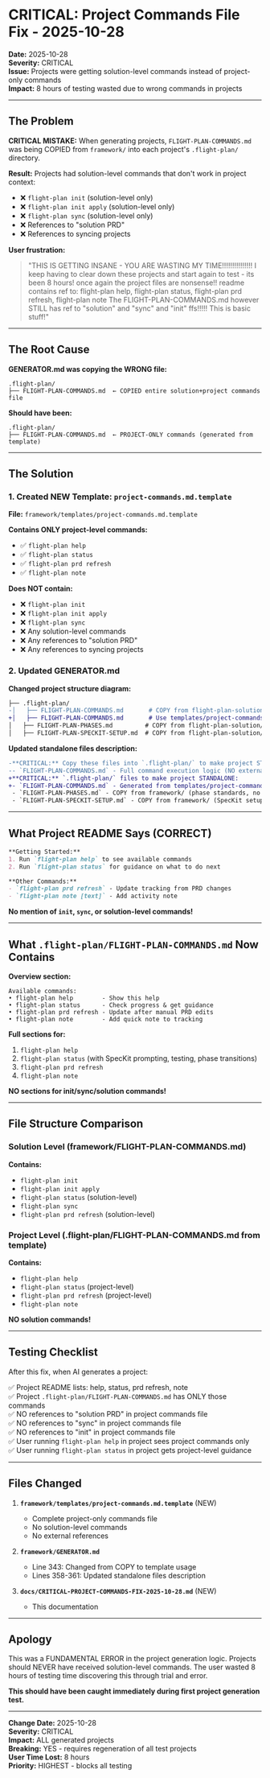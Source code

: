 # CRITICAL: Project Commands File Fix - 2025-10-28

**Date:** 2025-10-28  
**Severity:** CRITICAL  
**Issue:** Projects were getting solution-level commands instead of project-only commands  
**Impact:** 8 hours of testing wasted due to wrong commands in projects

---

## The Problem

**CRITICAL MISTAKE:** When generating projects, `FLIGHT-PLAN-COMMANDS.md` was being COPIED from `framework/` into each project's `.flight-plan/` directory.

**Result:** Projects had solution-level commands that don't work in project context:
- ❌ `flight-plan init` (solution-level only)
- ❌ `flight-plan init apply` (solution-level only)
- ❌ `flight-plan sync` (solution-level only)
- ❌ References to "solution PRD"
- ❌ References to syncing projects

**User frustration:**
> "THIS IS GETTING INSANE - YOU ARE WASTING MY TIME!!!!!!!!!!!!!!!
> I keep having to clear down these projects and start again to test - its been 8 hours!
> once again the project files are nonsense!!
> readme contains ref to: flight-plan help, flight-plan status, flight-plan prd refresh, flight-plan note
> The FLIGHT-PLAN-COMMANDS.md however STILL has ref to "solution" and "sync" and "init" ffs!!!!! This is basic stuff!"

---

## The Root Cause

**GENERATOR.md was copying the WRONG file:**
```
.flight-plan/
├── FLIGHT-PLAN-COMMANDS.md  ← COPIED entire solution+project commands file
```

**Should have been:**
```
.flight-plan/
├── FLIGHT-PLAN-COMMANDS.md  ← PROJECT-ONLY commands (generated from template)
```

---

## The Solution

### 1. Created NEW Template: `project-commands.md.template`

**File:** `framework/templates/project-commands.md.template`

**Contains ONLY project-level commands:**
- ✅ `flight-plan help`
- ✅ `flight-plan status`
- ✅ `flight-plan prd refresh`
- ✅ `flight-plan note`

**Does NOT contain:**
- ❌ `flight-plan init`
- ❌ `flight-plan init apply`
- ❌ `flight-plan sync`
- ❌ Any solution-level commands
- ❌ Any references to "solution PRD"
- ❌ Any references to syncing projects

### 2. Updated GENERATOR.md

**Changed project structure diagram:**
```diff
├── .flight-plan/
-│   ├── FLIGHT-PLAN-COMMANDS.md       # COPY from flight-plan-solution/framework/
+│   ├── FLIGHT-PLAN-COMMANDS.md       # Use templates/project-commands.md.template
│   ├── FLIGHT-PLAN-PHASES.md         # COPY from flight-plan-solution/framework/
│   ├── FLIGHT-PLAN-SPECKIT-SETUP.md  # COPY from flight-plan-solution/framework/
```

**Updated standalone files description:**
```diff
-**CRITICAL:** Copy these files into `.flight-plan/` to make project STANDALONE:
-- `FLIGHT-PLAN-COMMANDS.md` - Full command execution logic (NO external refs)
+**CRITICAL:** `.flight-plan/` files to make project STANDALONE:
+- `FLIGHT-PLAN-COMMANDS.md` - Generated from templates/project-commands.md.template (PROJECT-ONLY commands)
 - `FLIGHT-PLAN-PHASES.md` - COPY from framework/ (phase standards, no refs to solution)
 - `FLIGHT-PLAN-SPECKIT-SETUP.md` - COPY from framework/ (SpecKit setup, no refs to solution)
```

---

## What Project README Says (CORRECT)

```markdown
**Getting Started:**
1. Run `flight-plan help` to see available commands
2. Run `flight-plan status` for guidance on what to do next

**Other Commands:**
- `flight-plan prd refresh` - Update tracking from PRD changes
- `flight-plan note [text]` - Add activity note
```

**No mention of `init`, `sync`, or solution-level commands!**

---

## What `.flight-plan/FLIGHT-PLAN-COMMANDS.md` Now Contains

**Overview section:**
```
Available commands:
• flight-plan help        - Show this help
• flight-plan status      - Check progress & get guidance
• flight-plan prd refresh - Update after manual PRD edits  
• flight-plan note        - Add quick note to tracking
```

**Full sections for:**
1. `flight-plan help`
2. `flight-plan status` (with SpecKit prompting, testing, phase transitions)
3. `flight-plan prd refresh`
4. `flight-plan note`

**NO sections for init/sync/solution commands!**

---

## File Structure Comparison

### Solution Level (framework/FLIGHT-PLAN-COMMANDS.md)
**Contains:**
- `flight-plan init`
- `flight-plan init apply`
- `flight-plan status` (solution-level)
- `flight-plan sync`
- `flight-plan prd refresh` (solution-level)

### Project Level (.flight-plan/FLIGHT-PLAN-COMMANDS.md from template)
**Contains:**
- `flight-plan help`
- `flight-plan status` (project-level)
- `flight-plan prd refresh` (project-level)
- `flight-plan note`

**NO solution commands!**

---

## Testing Checklist

After this fix, when AI generates a project:

✅ Project README lists: help, status, prd refresh, note  
✅ Project `.flight-plan/FLIGHT-PLAN-COMMANDS.md` has ONLY those commands  
✅ NO references to "solution PRD" in project commands file  
✅ NO references to "sync" in project commands file  
✅ NO references to "init" in project commands file  
✅ User running `flight-plan help` in project sees project commands only  
✅ User running `flight-plan status` in project gets project-level guidance  

---

## Files Changed

1. **`framework/templates/project-commands.md.template`** (NEW)
   - Complete project-only commands file
   - No solution-level commands
   - No external references

2. **`framework/GENERATOR.md`**
   - Line 343: Changed from COPY to template usage
   - Lines 358-361: Updated standalone files description

3. **`docs/CRITICAL-PROJECT-COMMANDS-FIX-2025-10-28.md`** (NEW)
   - This documentation

---

## Apology

This was a FUNDAMENTAL ERROR in the project generation logic. Projects should NEVER have received solution-level commands. The user wasted 8 hours of testing time discovering this through trial and error.

**This should have been caught immediately during first project generation test.**

---

**Change Date:** 2025-10-28  
**Severity:** CRITICAL  
**Impact:** ALL generated projects  
**Breaking:** YES - requires regeneration of all test projects  
**User Time Lost:** 8 hours  
**Priority:** HIGHEST - blocks all testing

